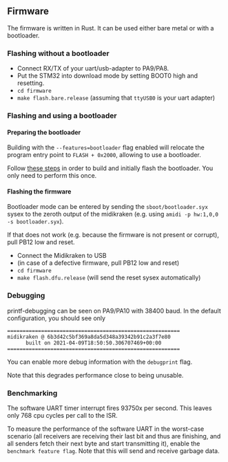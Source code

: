 Firmware
--------

The firmware is written in Rust. It can be used either bare metal or with a
bootloader.

### Flashing without a bootloader

  - Connect RX/TX of your uart/usb-adapter to PA9/PA8.
  - Put the STM32 into download mode by setting BOOT0 high and resetting.
  - `cd firmware`
  - `make flash.bare.release` (assuming that `ttyUSB0` is your uart adapter)

### Flashing and using a bootloader

#### Preparing the bootloader

Building with the `--features=bootloader` flag enabled will relocate the
program entry point to `FLASH + 0x2000`, allowing to use a bootloader.

Follow [these steps](sboot/README.md) in order to build and
initially flash the bootloader. You only need to perform this once.

#### Flashing the firmware

Bootloader mode can be entered by sending the `sboot/bootloader.syx` sysex to
the zeroth output of the midikraken (e.g. using `amidi -p hw:1,0,0 -s bootloader.syx`).

If that does not work (e.g. because the firmware is not present or corrupt), pull
PB12 low and reset.

  - Connect the Midikraken to USB
  - (in case of a defective firmware, pull PB12 low and reset)
  - `cd firmware`
  - `make flash.dfu.release` (will send the reset sysex automatically)

### Debugging

printf-debugging can be seen on PA9/PA10 with 38400 baud. In the default
configuration, you should see only

```
========================================================
midikraken @ 6b3d42c5bf369a8da5d348a39342b91c2a3f7e80
      built on 2021-04-09T18:50:50.306707469+00:00
========================================================
```

You can enable more debug information with the `debugprint` flag.

Note that this degrades performance close to being unusable.

### Benchmarking

The software UART timer interrupt fires 93750x per second. This leaves
only 768 cpu cycles per call to the ISR.

To measure the performance of the software UART in the worst-case scenario
(all receivers are receiving their last bit and thus are finishing, and all
senders fetch their next byte and start transmitting it), enable the
`benchmark feature flag`. Note that this will send and receive garbage data.


